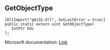 ## GetObjectType

```
[DllImport("gdi32.dll", SetLastError = true)]
public static extern uint GetObjectType(
   IntPtr hdc
);
```

Microsoft documentation: [Link](https://docs.microsoft.com/en-us/windows/win32/api/wingdi/nf-wingdi-getobjecttype)
